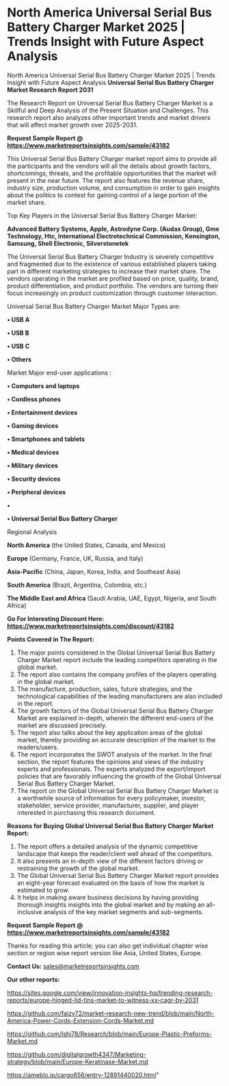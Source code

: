 # North America Universal Serial Bus Battery Charger Market 2025 | Trends Insight with Future Aspect Analysis
North America Universal Serial Bus Battery Charger Market 2025 | Trends Insight with Future Aspect Analysis
<strong>Universal Serial Bus Battery Charger Market Research Report 2031</strong>

The Research Report on Universal Serial Bus Battery Charger Market is a Skillful and Deep Analysis of the Present Situation and Challenges. This research report also analyzes other important trends and market drivers that will affect market growth over 2025-2031.

<strong>Request Sample Report @ <a href=https://www.marketreportsinsights.com/sample/43182>https://www.marketreportsinsights.com/sample/43182</a></strong>

This Universal Serial Bus Battery Charger market report aims to provide all the participants and the vendors will all the details about growth factors, shortcomings, threats, and the profitable opportunities that the market will present in the near future. The report also features the revenue share, industry size, production volume, and consumption in order to gain insights about the politics to contest for gaining control of a large portion of the market share.

Top Key Players in the Universal Serial Bus Battery Charger Market:

<strong>Advanced Battery Systems, Apple, Astrodyne Corp. (Audax Group), Gme Technology, Htc, International Electrotechnical Commission, Kensington, Samsung, Shell Electronic, Silverstonetek</strong>

The Universal Serial Bus Battery Charger Industry is severely competitive and fragmented due to the existence of various established players taking part in different marketing strategies to increase their market share. The vendors operating in the market are profiled based on price, quality, brand, product differentiation, and product portfolio. The vendors are turning their focus increasingly on product customization through customer interaction.

Universal Serial Bus Battery Charger Market Major Types are:

<strong>•  USB A

•  USB B

•  USB C

•  Others</strong>

Market Major end-user applications :

<strong>•  Computers and laptops

•  Cordless phones

•  Entertainment devices

•  Gaming devices

•  Smartphones and tablets

•  Medical devices

•  Military devices

•  Security devices

•  Peripheral devices

•  

•  Universal Serial Bus Battery Charger</strong>

Regional Analysis

</u><strong><b>North America</b></strong> (the United States, Canada, and Mexico)

<strong><b>Europe </b></strong>(Germany, France, UK, Russia, and Italy)

<strong><b>Asia-Pacific</b></strong> (China, Japan, Korea, India, and Southeast Asia)

<strong><b>South America</b></strong> (Brazil, Argentina, Colombia, etc.)

<strong><b>The Middle East and Africa</b></strong> (Saudi Arabia, UAE, Egypt, Nigeria, and South Africa)

<strong>Go For Interesting Discount Here: <a href=https://www.marketreportsinsights.com/discount/43182>https://www.marketreportsinsights.com/discount/43182</a></strong>

<strong>Points Covered in The Report:</strong>
<ol>
  <li>The major points considered in the Global Universal Serial Bus Battery Charger Market report include the leading competitors operating in the global market.</li>
  <li>The report also contains the company profiles of the players operating in the global market.</li>
  <li>The manufacture, production, sales, future strategies, and the technological capabilities of the leading manufacturers are also included in the report.</li>
  <li>The growth factors of the Global Universal Serial Bus Battery Charger Market are explained in-depth, wherein the different end-users of the market are discussed precisely.</li>
  <li>The report also talks about the key application areas of the global market, thereby providing an accurate description of the market to the readers/users.</li>
  <li>The report incorporates the SWOT analysis of the market. In the final section, the report features the opinions and views of the industry experts and professionals. The experts analyzed the export/import policies that are favorably influencing the growth of the Global Universal Serial Bus Battery Charger Market.</li>
  <li>The report on the Global Universal Serial Bus Battery Charger Market is a worthwhile source of information for every policymaker, investor, stakeholder, service provider, manufacturer, supplier, and player interested in purchasing this research document.</li>
</ol>
<strong>Reasons for Buying Global Universal Serial Bus Battery Charger Market Report:</strong>

<ol>
  <li>The report offers a detailed analysis of the dynamic competitive landscape that keeps the reader/client well ahead of the competitors.</li>
  <li>It also presents an in-depth view of the different factors driving or restraining the growth of the global market.</li>
  <li>The Global Universal Serial Bus Battery Charger Market report provides an eight-year forecast evaluated on the basis of how the market is estimated to grow.</li>
  <li>It helps in making aware business decisions by having providing thorough insights insights into the global market and by making an all-inclusive analysis of the key market segments and sub-segments.</li>
</ol>
<strong>Request Sample Report @ <a href=https://www.marketreportsinsights.com/sample/43182>https://www.marketreportsinsights.com/sample/43182</a></strong>


Thanks for reading this article; you can also get individual chapter wise section or region wise report version like Asia, United States, Europe.

<strong>Contact Us:</strong>
sales@marketreportsinsights.com

<strong>Our other reports:</strong>

<a href=https://sites.google.com/view/innovation-insights-hq/trending-research-reports/europe-hinged-lid-tins-market-to-witness-xx-cagr-by-2031>https://sites.google.com/view/innovation-insights-hq/trending-research-reports/europe-hinged-lid-tins-market-to-witness-xx-cagr-by-2031</a>

<a href=https://github.com/faizy72/market-research-new-trend/blob/main/North-America-Power-Cords-Extension-Cords-Market.md>https://github.com/faizy72/market-research-new-trend/blob/main/North-America-Power-Cords-Extension-Cords-Market.md</a>

<a href=https://github.com/Ishi78/Research/blob/main/Europe-Plastic-Preforms-Market.md>https://github.com/Ishi78/Research/blob/main/Europe-Plastic-Preforms-Market.md</a>

<a href=https://github.com/digitalgrowth4347/Marketing-strategy/blob/main/Europe-Keratinase-Market.md>https://github.com/digitalgrowth4347/Marketing-strategy/blob/main/Europe-Keratinase-Market.md</a>

<a href=https://ameblo.jp/cargo656/entry-12891440020.html>https://ameblo.jp/cargo656/entry-12891440020.html</a>"
